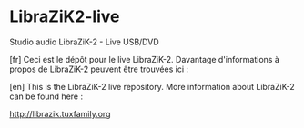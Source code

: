 # LibraZiK2-live
Studio audio LibraZiK-2 - Live USB/DVD

[fr] 
Ceci est le dépôt pour le live LibraZiK-2.
Davantage d'informations à propos de LibraZiK-2 peuvent être trouvées ici :

[en]
This is the LibraZiK-2 live repository.
More information about LibraZiK-2 can be found here :

http://librazik.tuxfamily.org
